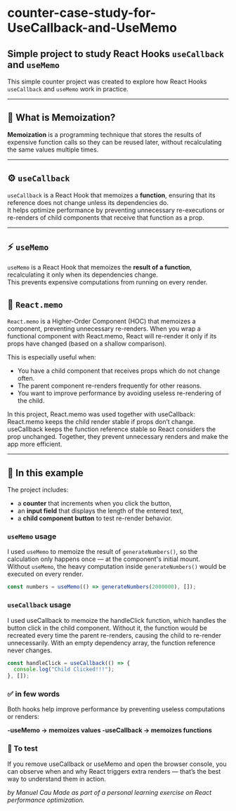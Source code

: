 # counter-case-study-for-UseCallback-and-UseMemo

## Simple project to study React Hooks `useCallback` and `useMemo`

This simple counter project was created to explore how React Hooks `useCallback` and `useMemo` work in practice.

---

## 🧠 What is Memoization?

**Memoization** is a programming technique that stores the results of expensive function calls so they can be reused later, without recalculating the same values multiple times.

---

## ⚙️ `useCallback`

`useCallback` is a React Hook that memoizes a **function**, ensuring that its reference does not change unless its dependencies do.  
It helps optimize performance by preventing unnecessary re-executions or re-renders of child components that receive that function as a prop.

---

## ⚡ `useMemo`

`useMemo` is a React Hook that memoizes the **result of a function**, recalculating it only when its dependencies change.  
This prevents expensive computations from running on every render.


## 🧱 `React.memo`

`React.memo` is a Higher-Order Component (HOC) that memoizes a component, preventing unnecessary re-renders.
When you wrap a functional component with React.memo, React will re-render it only if its props have changed (based on a shallow comparison).

This is especially useful when:
- You have a child component that receives props which do not change often.
- The parent component re-renders frequently for other reasons.
- You want to improve performance by avoiding useless re-rendering of the child.

In this project, React.memo was used together with useCallback:
React.memo keeps the child render stable if props don’t change.
useCallback keeps the function reference stable so React considers the prop unchanged.
Together, they prevent unnecessary renders and make the app more efficient.

---

## 🧩 In this example

The project includes:

- a **counter** that increments when you click the button,
- an **input field** that displays the length of the entered text,
- a **child component button** to test re-render behavior.

### `useMemo` usage

I used `useMemo` to memoize the result of `generateNumbers()`, so the calculation only happens once — at the component's initial mount.  
Without `useMemo`, the heavy computation inside `generateNumbers()` would be executed on every render.

```ts
const numbers = useMemo(() => generateNumbers(2000000), []);
```

### `useCallback` usage

I used useCallback to memoize the handleClick function, which handles the button click in the child component.
Without it, the function would be recreated every time the parent re-renders, causing the child to re-render unnecessarily.
With an empty dependency array, the function reference never changes.

```ts
const handleClick = useCallback(() => {
  console.log("Child Clicked!!!");
}, []);
```

### ✅ in few words

Both hooks help improve performance by preventing useless computations or renders:

**-useMemo → memoizes values
-useCallback → memoizes functions**

### 💬 To test

If you remove useCallback or useMemo and open the browser console, you can observe when and why React triggers extra renders — that’s the best way to understand them in action.

_by Manuel Cau
Made as part of a personal learning exercise on React performance optimization._
